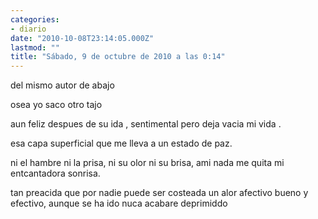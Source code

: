 ```yaml
---
categories:
- diario
date: "2010-10-08T23:14:05.000Z"
lastmod: ""
title: "Sábado, 9 de octubre de 2010 a las 0:14"
---
```


del mismo autor de abajo

osea yo 
saco otro tajo

aun feliz despues de su ida , 
sentimental 
pero deja vacia mi vida .

esa capa superficial
que me lleva a un estado de paz.

ni el hambre ni la prisa,
ni su olor ni su brisa, 
ami nada me quita mi entcantadora sonrisa.

tan preacida 
que por nadie puede ser costeada
un alor afectivo
bueno y efectivo,
aunque se ha ido 
nuca acabare deprimiddo